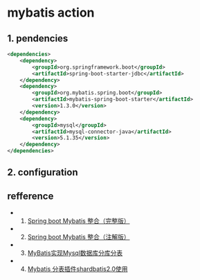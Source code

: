 # mybatis action

## 1. pendencies
```xml
<dependencies>
    <dependency>
        <groupId>org.springframework.boot</groupId>
        <artifactId>spring-boot-starter-jdbc</artifactId>
    </dependency>
    <dependency>
        <groupId>org.mybatis.spring.boot</groupId>
        <artifactId>mybatis-spring-boot-starter</artifactId>
        <version>1.3.0</version>
    </dependency>
    <dependency>
        <groupId>mysql</groupId>
        <artifactId>mysql-connector-java</artifactId>
        <version>5.1.35</version>
    </dependency>
</dependencies>
```

## 2. configuration




## refference
  - 1. [Spring boot Mybatis 整合（完整版）](http://blog.csdn.net/winter_chen001/article/details/77249029)
  - 2. [Spring boot Mybatis 整合（注解版）](http://blog.csdn.net/Winter_chen001/article/details/78622141)
  - 3. [MyBatis实现Mysql数据库分库分表](http://www.jb51.net/article/121743.htm?utm_source=debugrun&utm_medium=referral)
  - 4. [Mybatis 分表插件shardbatis2.0使用](http://blog.csdn.net/fayeyiwang/article/details/51699438)